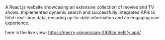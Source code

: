 A React.js website showcasing an extensive collection of movies and TV shows.
Implemented dynamic search and successfully integrated APIs to fetch real-time data, ensuring up-to-date information and an engaging user experience.

here is the live view: https://merry-gingersnap-293fce.netlify.app/
